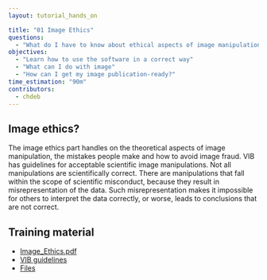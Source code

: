```yaml
---
layout: tutorial_hands_on

title: "01 Image Ethics"
questions:
  - "What do I have to know about ethical aspects of image manipulation?"
objectives:
  - "Learn how to use the software in a correct way"
  - "What can I do with image"
  - "How can I get my image publication-ready?"
time_estimation: "90m"
contributors:
  - chdeb 
---
```


## Image ethics?

The image ethics part handles on the theoretical aspects of image manipulation, the mistakes people make and how to avoid image fraud. 
VIB has guidelines for acceptable scientific image manipulations. Not all manipulations are scientifically correct. 
There are manipulations that fall within the scope of scientific misconduct, because they result in misrepresentation of the data. 
Such misrepresentation makes it impossible for others to interpret the data correctly, or worse, leads to conclusions that are not correct.

## Training material

 - [Image_Ethics.pdf](http://data.bits.vib.be/pub/trainingen/Image_Ethics_Poster_Design/Image_Ethics.pdf)
 - [VIB guidelines](http://data.bits.vib.be/pub/trainingen/GIMP_Inkscape/VIB_guidelines.pdf)
 - [Files](http://data.bits.vib.be/pub/trainingen/Image_Ethics_Poster_Design/Files.zip)
